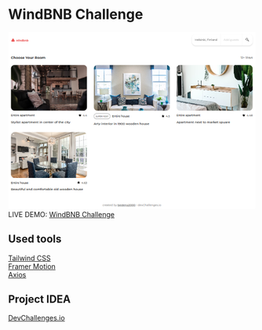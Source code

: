 <h1>WindBNB Challenge</h1>
<img src="./src/assets/img/website.png" alt="website logo"/>

<br>

<div>LIVE DEMO: <a href="https://windbnb-challenge-bedena2000.netlify.app/" target="_blank">WindBNB Challenge</a> </div>

<h2>Used tools</h2>
<a href="https://tailwindcss.com/">Tailwind CSS</a> <br />
<a href="https://www.framer.com/motion/">Framer Motion</a> <br />
<a href="https://axios-http.com/">Axios</a>

<h2>Project IDEA</h2>
<a href="https://devchallenges.io/">DevChallenges.io</a>